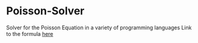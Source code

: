 # Poisson-Solver
Solver for the Poisson Equation in a variety of programming languages
Link to the formula [here](http://physics.ujep.cz/~dkramolis/plazma/Dalsi%20materialy/Poisson_1D_2.pdf)
